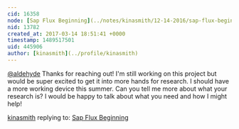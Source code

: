 ```yaml
---
cid: 16358
node: [Sap Flux Beginning](../notes/kinasmith/12-14-2016/sap-flux-beginning)
nid: 13782
created_at: 2017-03-14 18:51:41 +0000
timestamp: 1489517501
uid: 445906
author: [kinasmith](../profile/kinasmith)
---
```


[@aldehyde](/profile/aldehyde) Thanks for reaching out! I'm still working on this project but would be super excited to get it into more hands for research. I should have a more working device this summer.
Can you tell me more about what your research is? I would be happy to talk about what you need and how I might help! 

[kinasmith](../profile/kinasmith) replying to: [Sap Flux Beginning](../notes/kinasmith/12-14-2016/sap-flux-beginning)

